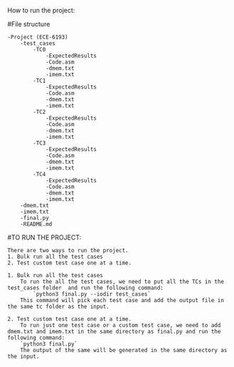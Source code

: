 How to run the project:

#File structure 
```
-Project (ECE-6193)
    -test_cases
        -TC0
            -ExpectedResults
            -Code.asm
            -dmem.txt
            -imem.txt
        -TC1
            -ExpectedResults
            -Code.asm
            -dmem.txt
            -imem.txt
        -TC2
            -ExpectedResults
            -Code.asm
            -dmem.txt
            -imem.txt
        -TC3
            -ExpectedResults
            -Code.asm
            -dmem.txt
            -imem.txt
        -TC4
            -ExpectedResults
            -Code.asm
            -dmem.txt
            -imem.txt
    -dmem.txt
    -imem.txt
    -final.py
    -README.md
```

#TO RUN THE PROJECT:

    There are two ways to run the project.
    1. Bulk run all the test cases
    2. Test custom test case one at a time.

    1. Bulk run all the test cases
        To run the all the test cases, we need to put all the TCs in the test_cases folder  and run the following command:
            `python3 final.py --iodir test_cases`
        This command will pick each test case and add the output file in the same tc folder as the input. 
    
    2. Test custom test case one at a time. 
        To run just one test case or a custom test case, we need to add dmem.txt and imem.txt in the same directory as final.py and run the following command:
        `python3 final.py`
        The output of the same will be generated in the same directory as the input. 